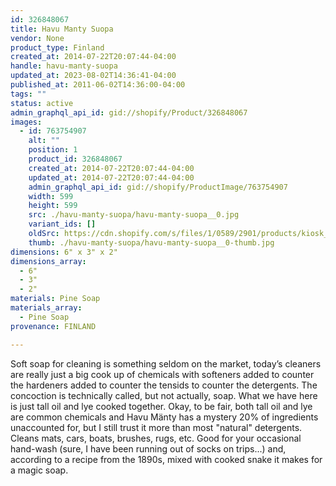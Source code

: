 ```yaml
---
id: 326848067
title: Havu Manty Suopa
vendor: None
product_type: Finland
created_at: 2014-07-22T20:07:44-04:00
handle: havu-manty-suopa
updated_at: 2023-08-02T14:36:41-04:00
published_at: 2011-06-02T14:36:00-04:00
tags: ""
status: active
admin_graphql_api_id: gid://shopify/Product/326848067
images:
  - id: 763754907
    alt: ""
    position: 1
    product_id: 326848067
    created_at: 2014-07-22T20:07:44-04:00
    updated_at: 2014-07-22T20:07:44-04:00
    admin_graphql_api_id: gid://shopify/ProductImage/763754907
    width: 599
    height: 599
    src: ./havu-manty-suopa/havu-manty-suopa__0.jpg
    variant_ids: []
    oldSrc: https://cdn.shopify.com/s/files/1/0589/2901/products/kiosk_fi_suopa.jpeg?v=1406074064
    thumb: ./havu-manty-suopa/havu-manty-suopa__0-thumb.jpg
dimensions: 6" x 3" x 2"
dimensions_array:
  - 6"
  - 3"
  - 2"
materials: Pine Soap
materials_array:
  - Pine Soap
provenance: FINLAND

---
```


Soft soap for cleaning is something seldom on the market, today’s cleaners are really just a big cook up of chemicals with softeners added to counter the hardeners added to counter the tensids to counter the detergents. The concoction is technically called, but not actually, soap. What we have here is just tall oil and lye cooked together. Okay, to be fair, both tall oil and lye are common chemicals and Havu Mänty has a mystery 20% of ingredients unaccounted for, but I still trust it more than most "natural" detergents. Cleans mats, cars, boats, brushes, rugs, etc. Good for your occasional hand-wash (sure, I have been running out of socks on trips...) and, according to a recipe from the 1890s, mixed with cooked snake it makes for a magic soap.